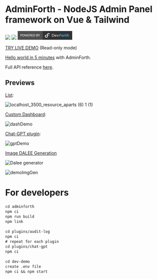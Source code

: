 # AdminForth - NodeJS Admin Panel framework on Vue & Tailwind


<a href="https://adminforth.dev"><img src="https://img.shields.io/badge/website-adminforth.dev-blue" style="height:24px"/></a> <a href="https://adminforth.dev"><img src="https://img.shields.io/npm/dw/adminforth" style="height:24px"/></a> <a href="https://devforth.io"><img src="https://raw.githubusercontent.com/devforth/OnLogs/e97944fffc24fec0ce2347b205c9bda3be8de5c5/.assets/df_powered_by.svg" style="height:28px"/></a>


[TRY LIVE DEMO](https://demo.adminforth.dev/)  (Read-only mode)

[Hello world in 5 minutes](https://adminforth.dev/docs/tutorial/gettingStarted) with AdminForth.

Full API reference [here](https://adminforth.dev/docs/api/).

## Previews

[List](https://adminforth.dev/docs/tutorial/gettingStarted):

![localhost_3500_resource_aparts (6) 1 (1)](https://github.com/user-attachments/assets/ba7fd3f1-b080-48f7-a96f-29e5dbc83f3a)

[Custom Dashboard](https://adminforth.dev/docs/tutorial/Customization/customPages):

![dashDemo](https://github.com/user-attachments/assets/aa899196-f7f3-4582-839c-2267f2e9e197)


[Chat-GPT plugin](https://adminforth.dev/docs/tutorial/Plugins/chat-gpt):

![gptDemo](https://github.com/user-attachments/assets/cfa17cbd-3a53-4725-ab46-53c7c7666028)


[Image DALEE Generation](https://adminforth.dev/docs/tutorial/Plugins/upload/#image-generation)

![Dalee generator](https://adminforth.dev/assets/images/demoImgGen-d19e5bc5d448914c2b6775316283c4ac.gif)

![demoImgGen](https://github.com/user-attachments/assets/b923e044-7e29-46ff-ab91-eeca5eee2b0a)

# For developers

```
cd adminforth
npm ci
npm run build
npm link

cd plugins/audit-log
npm ci
# repeat for each plugin
cd plugins/chat-gpt
npm ci

cd dev-demo
create .env file
npm ci && npm start
```

